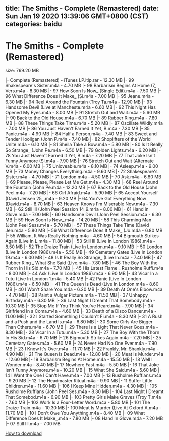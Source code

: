 
title: The Smiths - Complete (Remastered)
date: Sun Jan 19 2020 13:39:06 GMT+0800 (CST)    
categories: baidu
---

# The Smiths - Complete (Remastered)
size: 769.20 MB
 
 
|- Complete (Remastered) - iTunes LP.itlp.rar - 12.30 MB
|- 99 Shakespeare's Sister.m4a - 4.70 MB
|- 98 Barbarism Begins At Home (7_ Vers.m4a - 8.30 MB
|- 97 How Soon Is Now_ (Single Edit).m4a - 7.50 MB
|- 96 What Difference Does It Make_ (Si.m4a - 7.00 MB
|- 95 Jeane.m4a - 6.30 MB
|- 94 Reel Around the Fountain (Troy Ta.m4a - 12.90 MB
|- 93 Handsome Devil (Live at Mancheste.m4a - 6.60 MB
|- 92 This Night Has Opened My Eyes.m4a - 8.00 MB
|- 91 Stretch Out and Wait.m4a - 5.60 MB
|- 90 Back to the Old House.m4a - 6.70 MB
|- 89 Rubber Ring.m4a - 7.80 MB
|- 88 These Things Take Time.m4a - 5.20 MB
|- 87 Oscillate Wildly.m4a - 7.00 MB
|- 86 You Just Haven't Earned It Yet, B.m4a - 7.30 MB
|- 85 Panic.m4a - 4.90 MB
|- 84 Half a Person.m4a - 7.40 MB
|- 83 Sweet and Tender Hooligan (John P.m4a - 7.40 MB
|- 82 Shoplifters of the World Unite.m4a - 6.10 MB
|- 81 Sheila Take a Bow.m4a - 5.80 MB
|- 80 Is It Really So Strange_ (John Pe.m4a - 6.50 MB
|- 79 Golden Lights.m4a - 6.20 MB
|- 78 You Just Haven't Earned It Yet, B.m4a - 7.20 MB
|- 77 That Joke Isn't Funny Anymore (Si.m4a - 7.90 MB
|- 76 Stretch Out and Wait (Alternate V.m4a - 6.00 MB
|- 75 Unloveable.m4a - 8.10 MB
|- 74 Asleep.m4a - 9.00 MB
|- 73 Money Changes Everything.m4a - 9.60 MB
|- 72 Shakespeare's Sister.m4a - 4.70 MB
|- 71 London.m4a - 4.50 MB
|- 70 Ask.m4a - 6.80 MB
|- 69 Please, Please, Please Let Me Get.m4a - 4.30 MB
|- 68 Reel Around the Fountain (John Pe.m4a - 12.20 MB
|- 67 Back to the Old House (John Peel.m4a - 7.20 MB
|- 66 Girl Afraid.m4a - 5.90 MB
|- 65 Accept Yourself (David Jensen 25_.m4a - 9.20 MB
|- 64 You've Got Everything Now (David.m4a - 8.70 MB
|- 63 Heaven Knows I'm Miserable Now.m4a - 7.30 MB
|- 62 Still Ill (John Peel Session 14_9.m4a - 8.00 MB
|- 61 Hand in Glove.m4a - 7.00 MB
|- 60 Handsome Devil (John Peel Session.m4a - 6.30 MB
|- 59 How Soon Is Now_.m4a - 14.20 MB
|- 58 This Charming Man (John Peel Sess.m4a - 5.70 MB
|- 57 These Things Take Time (David Jen.m4a - 5.80 MB
|- 56 What Difference Does It Make_ (Jo.m4a - 6.80 MB
|- 55 William, It Was Really Nothing.m4a - 4.60 MB
|- 54 Bigmouth Strikes Again (Live In L.m4a - 11.80 MB
|- 53 Still Ill (Live In London 1986).m4a - 8.50 MB
|- 52 The Draize Train (Live In London.m4a - 9.10 MB
|- 50 London (Live In London 1986).m4a - 5.50 MB
|- 49 Cemetary Gates (Live In London 19.m4a - 6.00 MB
|- 48 Is It Really So Strange_ (Live In.m4a - 7.40 MB
|- 47 Rubber Ring _ What She Said (Live.m4a - 7.80 MB
|- 46 The Boy With the Thorn In His Sid.m4a - 7.70 MB
|- 45 His Latest Flame _ Rusholme Ruffi.m4a - 8.00 MB
|- 44 Ask (Live In London 1986).m4a - 6.90 MB
|- 43 Vicar In a Tutu (Live In London 1.m4a - 5.40 MB
|- 42 Panic (Live In London 1986).m4a - 6.50 MB
|- 41 The Queen Is Dead (Live In London.m4a - 8.60 MB
|- 40 I Won't Share You.m4a - 6.20 MB
|- 39 Death At One's Elbow.m4a - 4.70 MB
|- 38 Paint a Vulgar Picture.m4a - 11.50 MB
|- 37 Unhappy Birthday.m4a - 6.30 MB
|- 36 Last Night I Dreamt That Somebody.m4a - 10.30 MB
|- 35 Stop Me If You Think You've Heard.m4a - 7.90 MB
|- 34 Girlfriend In a Coma.m4a - 4.60 MB
|- 33 Death of a Disco Dancer.m4a - 11.00 MB
|- 32 I Started Something I Couldn't Fi.m4a - 8.30 MB
|- 31 A Rush and a Push and the Land Is.m4a - 6.80 MB
|- 30 Some Girls Are Bigger Than Others.m4a - 6.70 MB
|- 29 There Is a Light That Never Goes.m4a - 8.30 MB
|- 28 Vicar In a Tutu.m4a - 5.30 MB
|- 27 The Boy With the Thorn In His Sid.m4a - 6.70 MB
|- 26 Bigmouth Strikes Again.m4a - 7.20 MB
|- 25 Cemetary Gates.m4a - 5.60 MB
|- 24 Never Had No One Ever.m4a - 7.90 MB
|- 23 I Know It's Over.m4a - 11.70 MB
|- 22 Frankly, Mr. Shankly.m4a - 4.90 MB
|- 21 The Queen Is Dead.m4a - 12.80 MB
|- 20 Meat Is Murder.m4a - 12.60 MB
|- 19 Barbarism Begins At Home.m4a - 15.50 MB
|- 18 Well I Wonder.m4a - 8.40 MB
|- 17 Nowhere Fast.m4a - 5.50 MB
|- 16 That Joke Isn't Funny Anymore.m4a - 10.20 MB
|- 15 What She Said.m4a - 5.60 MB
|- 14 I Want the One I Can't Have.m4a - 7.00 MB
|- 13 Rusholme Ruffians.m4a - 9.20 MB
|- 12 The Headmaster Ritual.m4a - 9.90 MB
|- 11 Suffer Little Children.m4a - 11.60 MB
|- 106 I Keep Mine Hidden.m4a - 4.30 MB
|- 105 Rusholme Ruffians (John Peel Ses.m4a - 8.30 MB
|- 104 Last Night I Dreamt That Somebod.m4a - 6.90 MB
|- 103 Pretty Girls Make Graves (Troy T.m4a - 7.60 MB
|- 102 Work Is a Four-Letter Word.m4a - 5.80 MB
|- 101 The Draize Train.m4a - 10.30 MB
|- 100 Meat Is Murder (Live At Oxford A.m4a - 11.70 MB
|- 10 I Don't Owe You Anything.m4a - 8.40 MB
|- 09 What Difference Does It Make_.m4a - 7.80 MB
|- 08 Hand In Glove.m4a - 7.20 MB
|- 07 Still Ill.m4a - 7.00 MB

[How to download](https://bpcam.bemobtrk.com/go/2ceec3aa-1ca2-46d6-b9ff-aaa5c184517c?jno=653)
